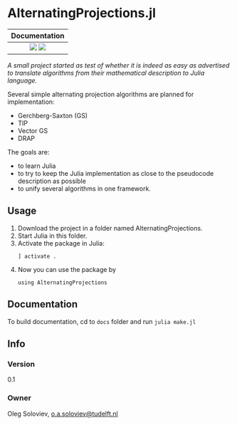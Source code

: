 # AlternatingProjections.jl

| **Documentation**                                                               |                                                                          
|:-------------------------------------------------------------------------------:|
| [![][docs-stable-img]][docs-stable-url] [![][docs-dev-img]][docs-dev-url] | 

_A small project started as test of whether it is indeed as easy as advertised to translate algorithms from their mathematical description to Julia language._

Several simple alternating projection algorithms are planned for implementation:
- Gerchberg-Saxton (GS)
- TIP
- Vector GS
- DRAP

The goals are:
 - to learn Julia
 - to try to keep the Julia implementation as close to the pseudocode description as possible
 - to unify several algorithms in one framework.
 
 ## Usage
 
 1. Download the project in a folder named AlternatingProjections.
 2. Start Julia in this folder.
 3. Activate the package in Julia:
     ```
     ] activate .
    ```
4. Now you can use the package by 
    ```
    using AlternatingProjections
   ```
## Documentation

To build documentation, cd to `docs` folder and run `julia make.jl`

## Info
### Version
0.1

### Owner
Oleg Soloviev, o.a.soloviev@tudelft.nl

[docs-dev-img]: https://img.shields.io/badge/docs-dev-blue.svg
[docs-dev-url]: https://olejorik.github.io/AlternatingProjections.jl/dev/

[docs-stable-img]: https://img.shields.io/badge/docs-stable-blue.svg
[docs-stable-url]: https://olejorik.github.io/AlternatingProjections.jl/latest/
